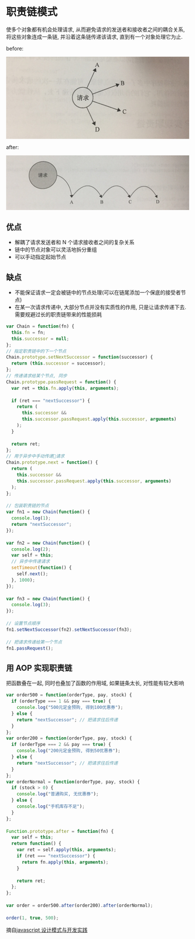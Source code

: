 # 职责链模式

使多个对象都有机会处理请求, 从而避免请求的发送者和接收者之间的耦合关系, 将这些对象连成一条链, 并沿着这条链传递该请求, 直到有一个对象处理它为止.

before:

<img src="https://github.com/tzstone/MarkdownPhotos/blob/master/%E8%81%8C%E8%B4%A3%E9%93%BE-before.jpeg" align=center width=500/>

after:

<img src="https://github.com/tzstone/MarkdownPhotos/blob/master/%E8%81%8C%E8%B4%A3%E9%93%BE-after.jpeg" align=center width=500/>

## 优点

- 解耦了请求发送者和 N 个请求接收者之间的复杂关系
- 链中的节点对象可以灵活地拆分重组
- 可以手动指定起始节点

## 缺点

- 不能保证请求一定会被链中的节点处理(可以在链尾添加一个保底的接受者节点)
- 在某一次请求传递中, 大部分节点并没有实质性的作用, 只是让请求传递下去. 需要规避过长的职责链带来的性能损耗

```javascript
var Chain = function(fn) {
  this.fn = fn;
  this.successor = null;
};
// 指定职责链中的下一个节点
Chain.prototype.setNextSuccessor = function(successor) {
  return (this.successor = successor);
};
// 传递请求给某个节点, 同步
Chain.prototype.passRequest = function() {
  var ret = this.fn.apply(this, arguments);

  if (ret === "nextSuccessor") {
    return (
      this.successor &&
      this.successor.passRequest.apply(this.successor, arguments)
    );
  }

  return ret;
};
// 用于异步中手动传递请求
Chain.prototype.next = function() {
  return (
    this.successor &&
    this.successor.passRequest.apply(this.successor, arguments)
  );
};

// 包装职责链的节点
var fn1 = new Chain(function() {
  console.log(1);
  return "nextSuccessor";
});

var fn2 = new Chain(function() {
  console.log(2);
  var self = this;
  // 异步中传递请求
  setTimeout(function() {
    self.next();
  }, 1000);
});

var fn3 = new Chain(function() {
  console.log(3);
});

// 设置节点顺序
fn1.setNextSuccessor(fn2).setNextSuccessor(fn3);

// 把请求传递给第一个节点
fn1.passRequest();
```

## 用 AOP 实现职责链

把函数叠在一起, 同时也叠加了函数的作用域, 如果链条太长, 对性能有较大影响

```javascript
var order500 = function(orderType, pay, stock) {
  if (orderType === 1 && pay === true) {
    console.log("500元定金预购, 得到100优惠券");
  } else {
    return "nextSuccessor"; // 把请求往后传递
  }
};
var order200 = function(orderType, pay, stock) {
  if (orderType === 2 && pay === true) {
    console.log("200元定金预购, 得到50优惠券");
  } else {
    return "nextSuccessor"; // 把请求往后传递
  }
};
var orderNormal = function(orderType, pay, stock) {
  if (stock > 0) {
    console.log("普通购买, 无优惠券");
  } else {
    console.log("手机库存不足");
  }
};

Function.prototype.after = function(fn) {
  var self = this;
  return function() {
    var ret = self.apply(this, arguments);
    if (ret === "nextSuccessor") {
      return fn.apply(this, arguments);
    }

    return ret;
  };
};

var order = order500.after(order200).after(orderNormal);

order(1, true, 500);
```

摘自[javascript 设计模式与开发实践](https://book.douban.com/subject/26382780/)
